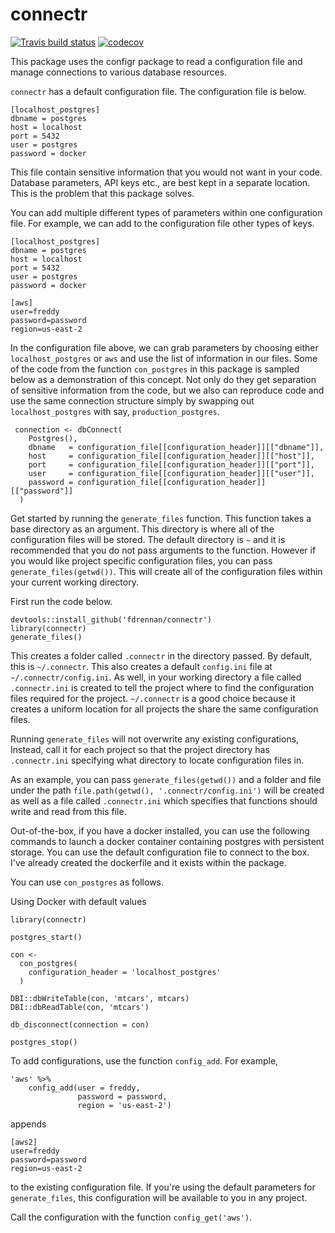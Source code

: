 # connectr

<!--  http://jtleek.com/protocols/travis_bioc_devel/ -->
<!-- badges: start -->
  [![Travis build status](https://travis-ci.org/fdrennan/connectr.svg?branch=master)](https://travis-ci.org/fdrennan/connectr)
  [![codecov](https://codecov.io/gh/fdrennan/connectr/branch/master/graph/badge.svg)](https://codecov.io/gh/fdrennan/connectr)
<!-- badges: end -->
  
  
This package uses the configr package to read a configuration file and manage connections to various database resources.

`connectr` has a default configuration file. The configuration file is below.

```
[localhost_postgres]
dbname = postgres
host = localhost
port = 5432
user = postgres
password = docker
```

This file contain sensitive information that you would not want in your code. Database parameters, API keys etc., are best kept in a separate location. This is the problem that this package solves. 

You can add multiple different types of parameters within one configuration file. For example, we can add to the configuration file other types of keys.

```
[localhost_postgres]
dbname = postgres
host = localhost
port = 5432
user = postgres
password = docker

[aws]
user=freddy
password=password
region=us-east-2
```

In the configuration file above, we can grab parameters by choosing either `localhost_postgres` or `aws` and use the list of information in our files. Some of the code from the function `con_postgres` in this package is sampled below as a demonstration of this concept. Not only do they get separation of sensitive information from the code, but we also can reproduce code and use the same connection structure simply by swapping out `localhost_postgres` with say, `production_postgres`.
```
 connection <- dbConnect(
    Postgres(),
    dbname   = configuration_file[[configuration_header]][["dbname"]],
    host     = configuration_file[[configuration_header]][["host"]],
    port     = configuration_file[[configuration_header]][["port"]],
    user     = configuration_file[[configuration_header]][["user"]],
    password = configuration_file[[configuration_header]][["password"]]
  )
```


Get started by running the `generate_files` function. This function takes a base directory as an argument. This directory is where all of the configuration files will be stored. The default directory is `~` and it is recommended that you do not pass arguments to the function. However if you would like project specific configuration files, you can pass `generate_files(getwd())`. This will create all of the configuration files within your current working directory.

First run the code below.
```
devtools::install_github('fdrennan/connectr')
library(connectr)
generate_files()
```

This creates a folder called `.connectr` in the directory passed. By default, this is `~/.connectr`. This also creates a default `config.ini` file at `~/.connectr/config.ini`. As well, in your working directory a file called `.connectr.ini` is created to tell the project where to find the configuration files required for the project. `~/.connectr` is a good choice because it creates a uniform location for all projects the share the same configuration files. 

Running `generate_files` will not overwrite any existing configurations, Instead, call it for each project so that the project directory has `.connectr.ini` specifying what directory to locate configuration files in. 

As an example, you can pass `generate_files(getwd())` and a folder and file under the path `file.path(getwd(), '.connectr/config.ini')` will be created as well as a file called `.connectr.ini` which specifies that functions should write and read from this file. 



Out-of-the-box, if you have a docker installed, you can use the following commands to launch a docker container containing postgres with persistent storage. You can use the default configuration file to connect to the box. I've already created the dockerfile and it exists within the package. 

You can use `con_postgres` as follows.

Using Docker with default values
```
library(connectr)

postgres_start()

con <-
  con_postgres(
    configuration_header = 'localhost_postgres'
  )

DBI::dbWriteTable(con, 'mtcars', mtcars)
DBI::dbReadTable(con, 'mtcars')

db_disconnect(connection = con)

postgres_stop()
```

To add configurations, use the function `config_add`. For example,


```
'aws' %>% 
    config_add(user = freddy, 
               password = password, 
               region = 'us-east-2')
```

appends 

```
[aws2]
user=freddy
password=password
region=us-east-2
```

to the existing configuration file. If you're using the default parameters for `generate_files`, this configuration will be available to you in any project. 

Call the configuration with the function `config_get('aws')`.
